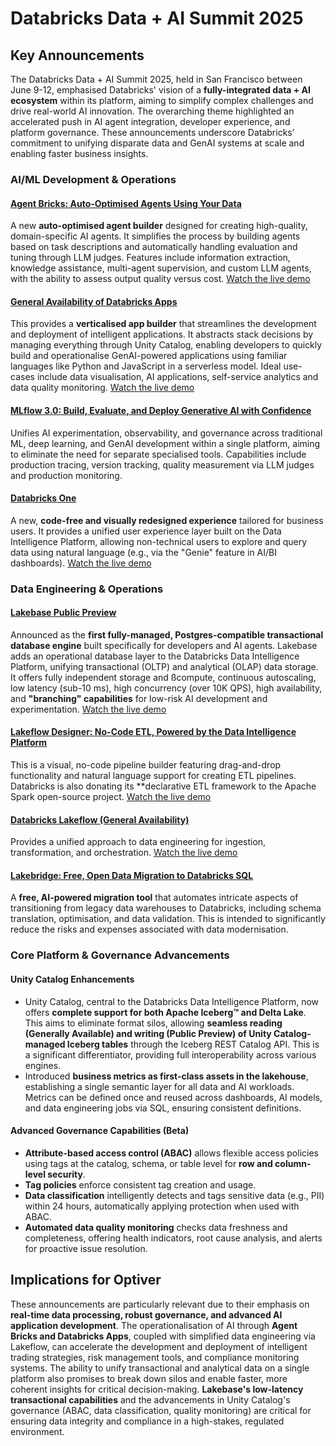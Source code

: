 # Databricks Data + AI Summit 2025

## Key Announcements

The Databricks Data + AI Summit 2025, held in San Francisco between June 9-12, emphasised Databricks' vision of a **fully-integrated data + AI ecosystem** within its platform, aiming to simplify complex challenges and drive real-world AI innovation. The overarching theme highlighted an accelerated push in AI agent integration, developer experience, and platform governance. These announcements underscore Databricks’ commitment to unifying disparate data and GenAI systems at scale and enabling faster business insights.

### AI/ML Development & Operations

#### [Agent Bricks: Auto-Optimised Agents Using Your Data](https://www.databricks.com/blog/introducing-agent-bricks)
A new **auto-optimised agent builder** designed for creating high-quality, domain-specific AI agents. It simplifies the process by building agents based on task descriptions and automatically handling evaluation and tuning through LLM judges. Features include information extraction, knowledge assistance, multi-agent supervision, and custom LLM agents, with the ability to assess output quality versus cost. [Watch the live demo](https://www.youtube.com/watch?v=ul8cRLIP_Vk&t=6315s)

#### [General Availability of Databricks Apps](https://www.databricks.com/blog/announcing-general-availability-databricks-apps?scid=701Vp00000DUbu0IAD&utm_source=databricks&utm_medium=email)
This provides a **verticalised app builder** that streamlines the development and deployment of intelligent applications. It abstracts stack decisions by managing everything through Unity Catalog, enabling developers to quickly build and operationalise GenAI-powered applications using familiar languages like Python and JavaScript in a serverless model. Ideal use-cases include data visualisation, AI applications, self-service analytics and data quality monitoring. [Watch the live demo](https://www.youtube.com/watch?v=ul8cRLIP_Vk&t=4155s)

#### [MLflow 3.0: Build, Evaluate, and Deploy Generative AI with Confidence](https://www.databricks.com/blog/mlflow-30-unified-ai-experimentation-observability-and-governance?scid=701Vp00000DUbu0IAD&utm_source=databricks&utm_medium=email)
Unifies AI experimentation, observability, and governance across traditional ML, deep learning, and GenAI development within a single platform, aiming to eliminate the need for separate specialised tools. Capabilities include production tracing, version tracking, quality measurement via LLM judges and production monitoring.

#### [Databricks One](https://www.databricks.com/blog/introducing-databricks-one?scid=701Vp00000DUbu0IAD&utm_source=databricks&utm_medium=email)
A new, **code-free and visually redesigned experience** tailored for business users. It provides a unified user experience layer built on the Data Intelligence Platform, allowing non-technical users to explore and query data using natural language (e.g., via the "Genie" feature in AI/BI dashboards). [Watch the live demo](https://www.youtube.com/watch?v=0pys27kA67U&t=7574s)

### Data Engineering & Operations

#### [Lakebase Public Preview](https://www.databricks.com/blog/announcing-lakebase-public-preview?scid=701Vp00000DUbu0IAD&utm_source=databricks&utm_medium=email)
Announced as the **first fully-managed, Postgres-compatible transactional database engine** built specifically for developers and AI agents. Lakebase adds an operational database layer to the Databricks Data Intelligence Platform, unifying transactional (OLTP) and analytical (OLAP) data storage. It offers fully independent storage and ßcompute, continuous autoscaling, low latency (sub-10 ms), high concurrency (over 10K QPS), high availability, and **"branching" capabilities** for low-risk AI development and experimentation. [Watch the live demo](https://www.youtube.com/watch?v=ul8cRLIP_Vk&t=2800s)

#### [Lakeflow Designer: No-Code ETL, Powered by the Data Intelligence Platform](https://www.databricks.com/blog/announcing-lakeflow-designer-no-code-etl?scid=701Vp00000DUbu0IAD&utm_source=databricks&utm_medium=email)
This is a visual, no-code pipeline builder featuring drag-and-drop functionality and natural language support for creating ETL pipelines. Databricks is also donating its **declarative ETL framework to the Apache Spark open-source project. [Watch the live demo](https://www.youtube.com/watch?v=0pys27kA67U&t=4479s)

#### [Databricks Lakeflow (General Availability)](https://www.databricks.com/blog/announcing-general-availability-databricks-lakeflow?scid=701Vp00000DUbu0IAD&utm_source=databricks&utm_medium=email)
Provides a unified approach to data engineering for ingestion, transformation, and orchestration. [Watch the live demo](https://www.youtube.com/watch?v=0pys27kA67U&t=3835s)

#### [Lakebridge: Free, Open Data Migration to Databricks SQL](https://www.databricks.com/blog/introducing-lakebridge-free-open-data-migration-databricks-sql?scid=701Vp00000DUbu0IAD&utm_source=databricks&utm_medium=email)
A **free, AI-powered migration tool** that automates intricate aspects of transitioning from legacy data warehouses to Databricks, including schema translation, optimisation, and data validation. This is intended to significantly reduce the risks and expenses associated with data modernisation.

### Core Platform & Governance Advancements

#### Unity Catalog Enhancements
* Unity Catalog, central to the Databricks Data Intelligence Platform, now offers **complete support for both Apache Iceberg™ and Delta Lake**. This aims to eliminate format silos, allowing **seamless reading (Generally Available) and writing (Public Preview) of Unity Catalog-managed Iceberg tables** through the Iceberg REST Catalog API. This is a significant differentiator, providing full interoperability across various engines.
* Introduced **business metrics as first-class assets in the lakehouse**, establishing a single semantic layer for all data and AI workloads. Metrics can be defined once and reused across dashboards, AI models, and data engineering jobs via SQL, ensuring consistent definitions.

#### Advanced Governance Capabilities (Beta)
*   **Attribute-based access control (ABAC)** allows flexible access policies using tags at the catalog, schema, or table level for **row and column-level security**.
*   **Tag policies** enforce consistent tag creation and usage.
*   **Data classification** intelligently detects and tags sensitive data (e.g., PII) within 24 hours, automatically applying protection when used with ABAC.
*   **Automated data quality monitoring** checks data freshness and completeness, offering health indicators, root cause analysis, and alerts for proactive issue resolution.

## Implications for Optiver

These announcements are particularly relevant due to their emphasis on **real-time data processing, robust governance, and advanced AI application development**. The operationalisation of AI through **Agent Bricks and Databricks Apps**, coupled with simplified data engineering via Lakeflow, can accelerate the development and deployment of intelligent trading strategies, risk management tools, and compliance monitoring systems. The ability to unify transactional and analytical data on a single platform also promises to break down silos and enable faster, more coherent insights for critical decision-making. **Lakebase's low-latency transactional capabilities** and the advancements in Unity Catalog's governance (ABAC, data classification, quality monitoring) are critical for ensuring data integrity and compliance in a high-stakes, regulated environment.
